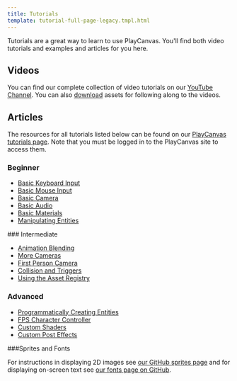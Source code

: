 ```yaml
---
title: Tutorials
template: tutorial-full-page-legacy.tmpl.html
---
```


Tutorials are a great way to learn to use PlayCanvas. You'll find both video tutorials and examples and articles for you here.

## Videos

You can find our complete collection of video tutorials on our [YouTube Channel][1]. You can also [download][2] assets for following along to the videos.

## Articles

The resources for all tutorials listed below can be found on our [PlayCanvas tutorials page][3]. Note that you must be logged in to the PlayCanvas site to access them.

### Beginner

* [Basic Keyboard Input][4]
* [Basic Mouse Input][5]
* [Basic Camera][6]
* [Basic Audio][7]
* [Basic Materials][8]
* [Manipulating Entities][9]

### Intermediate

* [Animation Blending][10]
* [More Cameras][11]
* [First Person Camera][12]
* [Collision and Triggers][13]
* [Using the Asset Registry][14]

### Advanced

* [Programmatically Creating Entities][15]
* [FPS Character Controller][16]
* [Custom Shaders][17]
* [Custom Post Effects][18]

###Sprites and Fonts

For instructions in displaying 2D images see [our GitHub sprites page][19] and for displaying on-screen text see [our fonts page on GitHub][20].

[1]: https://www.youtube.com/user/playcanvas
[2]: /tutorials/video
[3]: https://playcanvas.com/project/186/overview/tutorials

[4]: /tutorials/beginner/keyboard-input
[5]: /tutorials/beginner/mouse-input
[6]: /tutorials/beginner/basic-cameras
[7]: /tutorials/beginner/basic-audio
[8]: /tutorials/beginner/basic-materials
[9]: /tutorials/beginner/manipulating-entities

[10]: /tutorials/intermediate/animation-blending
[11]: /tutorials/intermediate/more-cameras
[12]: /tutorials/intermediate/first-person-camera
[13]: /tutorials/intermediate/collision-and-triggers
[14]: /tutorials/intermediate/using-assets

[16]: /tutorials/advanced/fps-controller
[15]: /tutorials/advanced/programmatically-creating
[17]: /tutorials/advanced/custom-shaders
[18]: /tutorials/advanced/custom-posteffect

[19]: https://github.com/playcanvas/sprites
[20]: https://github.com/playcanvas/fonts

